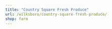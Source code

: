 ```yaml
---
title: "Country Square Fresh Produce"
url: /wilksboro/country-square-fresh-produce/
shop: farm
---
```

